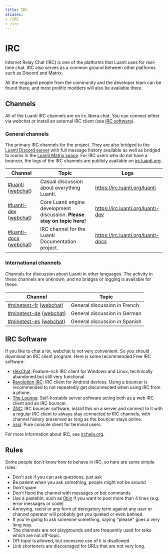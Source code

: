 ```yaml
---
title: IRC
aliases:
- /IRC
- /irc
---
```


# IRC

Internet Relay Chat (IRC) is one of the platforms that Luanti uses for real-time chat. IRC also serves as a common ground between other platforms such as Discord and Matrix.

All the engaged people from the community and the developer team can be found there, and most prolific modders will also be available there.

## Channels

All of the Luanti IRC channels are on irc.libera.chat. You can connect either via webchat or install an external IRC client (see [IRC software](#irc-software)).

### General channels

The primary IRC channels for the project. They are also bridged to the [Luanti Discord server](https://discord.gg/minetest) with full message history available as well as bridged to rooms in the [Luanti Matrix space](https://matrix.to/#/#minetest:tchncs.de). For IRC users who do not have a bouncer, the logs of the IRC channels are publicly available on [irc.luanti.org](https://irc.luanti.org/).

| Channel                                                                                              | Topic                                                                     | Logs                               |
| ---------------------------------------------------------------------------------------------------- | ------------------------------------------------------------------------- | ---------------------------------- |
| [#luanti](irc://irc.libera.chat/#minetest) ([webchat](https://web.libera.chat/#luanti))              | Casual discussion about everything Luanti.                                | https://irc.luanti.org/luanti      |
| [#luanti-dev](irc://irc.libera.chat/#luanti-dev) ([webchat](https://web.libera.chat/#luanti-dev))    | Core Luanti engine development discussion. **Please stay on topic here!** | https://irc.luanti.org/luanti-dev  |
| [#luanti-docs](irc://irc.libera.chat/#luanti-docs) ([webchat](https://web.libera.chat/#luanti-docs)) | IRC channel for the Luanti Documentation project.                         | https://irc.luanti.org/luanti-docs |

### International channels

Channels for discussion about Luanti in other languages. The activity in these channels are unknown, and no bridges or logging is available for these.

| Channel                                                                                               | Topic                          |
| ----------------------------------------------------------------------------------------------------- | ------------------------------ |
| [#minetest-fr](irc://irc.libera.chat/#minetest-fr) ([webchat](https://web.libera.chat/#minetest-fr))  | General discussion in French   |
| [#minetest-de](irc://irc.libera.chat/#minetest-de) ([webchat](https://web.libera.chat/#minetest-de))  | General discussion in German   |
| [#minetest-es](irc://irc.libera.chat/#minetest-es) ([webchat](https://web.libera.chat/#minetest-es))  | General discussion in Spanish  |

## IRC Software

If you like to chat a lot, webchat is not very convenient. So you should download an IRC client program. Here is some recommended Free IRC software:

- [HexChat](https://hexchat.github.io/): Feature-rich IRC client for Windows and Linux, technically abandoned but still very functional.
- [Revolution IRC](https://f-droid.org/en/packages/io.mrarm.irc/): IRC client for Android devices. Using a bouncer is recommended to not repeatedly get disconnected when using IRC from a phone.
- [The Lounge](https://thelounge.chat/): Self-hostable server software acting both as a web IRC client and an IRC bouncer.
- [ZNC](https://wiki.znc.in/ZNC): IRC bouncer software, install this on a server and connect to it with a regular IRC client to always stay connected to IRC channels, with channel history preserved as long as the bouncer stays online.
- [irssi](https://irssi.org/): Pure console client for terminal users.

For more information about IRC, see [irchelp.org](https://www.irchelp.org/).

## Rules

Some people don't know how to behave in IRC, so here are some simple rules:

- Don't ask if you can ask questions, just ask
- Be patient when you ask something, people might not be around
- Don't spam
- Don't flood the channel with messages or bot commands
- Use a pastebin, such as [0bin](https://0bin.net) if you want to post more than 4 lines (e.g. error messages or code)
- Annoying, racist or any form of derogatory term against any user or channel operator will probably get you quieted or even banned.
- If you're going to ask someone something, saying "please" goes a very long way.
- The channels are not playgrounds and are frequently used for talks which are not off-topic.
- Off-topic is allowed, but excessive use of it is disallowed.
- Link shorteners are discouraged for URLs that are not very long.
